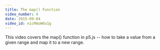 ```yaml
---
title: The map() Function
video_number: 4
date: 2015-09-04
video_id: nicMAoW6u1g
---
```


This video covers the map() function in p5.js -- how to take a value from a given range and map it to a new range.
